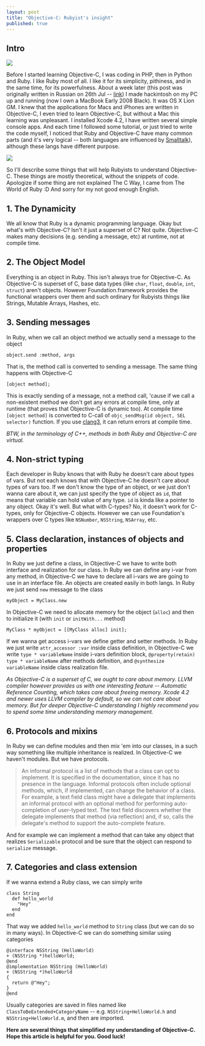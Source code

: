 ```yaml
---
layout: post
title: "Objective-C: Rubyist's insight"
published: true
---
```



## Intro
![](http://habrastorage.org/storage1/9e3f6a48/f3ee30bb/18d4ea06/4208aa40.png)

Before I started learning Objective-C, I was coding in PHP, then in Python and Ruby. I like Ruby most of all. I like it for its simplicity, pithiness, and in the same time, for its powerfulness. About a week later (this post was originally written in Russian on 26th Jul -- [link](http://habrahabr.ru/blogs/macosxdev/124974/)) I made hackintosh on my PC up and running (now I own a MacBook Early 2008 Black). It was OS X Lion GM. I knew that the applications for Macs and iPhones are written in Objective-C, I even tried to learn Objective-C, but without a Mac this learning was unpleasant. I installed Xcode 4.2, I have written several simple console apps. And each time I followed some tutorial, or just tried to write the code myself, I noticed that Ruby and Objective-C have many common parts (and it's very logical -- both languages are influenced by [Smalltalk](http://en.wikipedia.org/wiki/Smalltalk)), although these langs have different purpose. 

![](http://habrastorage.org/storage1/b9449c86/329c5f48/15953b7c/328d6257.png)

So I'll describe some things that will help Rubyists to understand Objective-C. These things are mostly theoretical, without the snippets of code. Apologize if some thing are not explained The C Way, I came from The World of Ruby :D
And sorry for my not good enough English.

## 1. The Dynamicity
We all know that Ruby is a dynamic programming language. Okay but what's with Objective-C? Isn't it just a superset of C? Not quite. Objective-C makes many decisions (e.g. sending a message, etc) at runtime, not at compile time.
## 2. The Object Model
Everything is an object in Ruby. This isn't always true for Objective-C. As Objective-C is superset of C, base data types (like `char`, `float`, `double`, `int`, `struct`) aren't objects. However Foundation.framework provides the functional wrappers over them and such ordinary for Rubyists things like Strings, Mutable Arrays, Hashes, etc.
## 3. Sending messages
In Ruby, when we call an object method we actually send a message to the object

    object.send :method, args

That is, the method call is converted to sending a message. The same thing happens with Objective-C

    [object method];

This is exactly sending of a message, not a method call, 'cause if we call a non-existent method we don't get any errors at compile time, only at runtime (that proves that Objective-C is dynamic too). At compile time `[object method]` is converted to C-call of `objc_sendMsg(id object, SEL selector)` function.
If you use [clang3](http://clang.llvm.org/), it can return errors at compile time.

_BTW, in the terminology of C++, methods in both Ruby and Objective-C are virtual._
## 4. Non-strict typing
Each developer in Ruby knows that with Ruby he doesn't care about types of vars. But not each knows that with Objective-C he doesn't care about types of vars too. If we don't know the type of an object, or we just don't wanna care about it, we can just specify the type of object as `id`, that means that variable can hold value of any type. `id` is kinda like a pointer to any object.
Okay it's well. But what with C-types? No, it doesn't work for C-types, only for Objective-C objects. However we can use Foundation's wrappers over C types like `NSNumber`, `NSString`, `NSArray`, etc.
## 5. Class declaration, instances of objects and properties
In Ruby we just define a class, in Objective-C we have to write both interface and realization for our class. In Ruby we can define any i-var from any method, in Objective-C we have to declare all i-vars we are going to use in an interface file.
An objects are created easily in both langs. In Ruby we just send `new` message to the class

    myObject = MyClass.new

In Objective-C we need to allocate memory for the object (`alloc`) and then to initialize it (with `init` or `initWith...` method)

    MyClass * myObject = [[MyClass alloc] init];

If we wanna get access i-vars we define getter and setter methods. In Ruby we just write `attr_accessor :var` inside class definition, in Objective-C we write `type * variableName` inside i-vars definition block, `@property(retain) type * variableName` after methods definition, and `@synthesize variableName` inside class realization file.

_As Objective-C is a superset of C, we ought to care about memory. LLVM compiler however provides us with one interesting feature -- Automatic Reference Counting, which takes care about freeing memory. Xcode 4.2 and newer uses LLVM compiler by default, so we can not care about memory. But for deeper Objective-C understanding I highly recommend you to spend some time understanding memory management._
## 6. Protocols and mixins
In Ruby we can define modules and then mix 'em into our classes, in a such way something like multiple inheritance is realized. In Objective-C we haven't modules. But we have protocols.

> An informal protocol is a list of methods that a class can opt to implement. It is specified in the documentation, since it has no presence in the language. Informal protocols often include optional methods, which, if implemented, can change the behavior of a class. For example, a text field class might have a delegate that implements an informal protocol with an optional method for performing auto-completion of user-typed text. The text field discovers whether the delegate implements that method (via reflection) and, if so, calls the delegate's method to support the auto-complete feature.

And for example we can implement a method that can take any object that realizes `Serializable` protocol and be sure that the object can respond to `serialize` message.
## 7. Categories and class extension
If we wanna extend a Ruby class, we can simply write

    class String
      def hello_world
        "Hey"
      end
    end

That way we added `hello_world` method to `String` class (but we can do so in many ways). In Objective-C we can do something similar using categories

    @interface NSString (HelloWorld)
    + (NSString *)helloWorld;
    @end
    @implementation NSString (HelloWorld)
    + (NSString *)helloWorld
    {
      return @"Hey";
    }
    @end

Usually categories are saved in files named like `ClassToBeExtended+CategoryName` -- e.g. `NSString+HelloWorld.h` and `NSString+HelloWorld.m`, and then are imported.

__Here are several things that simplified my understanding of Objective-C. Hope this article is helpful for you. Good luck!__
